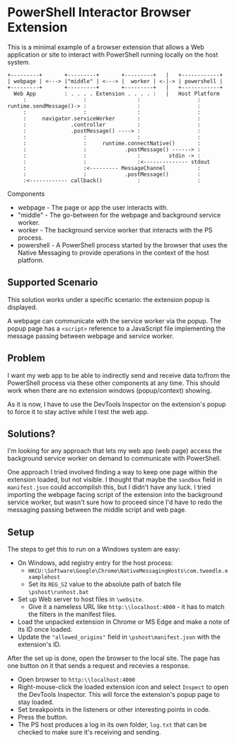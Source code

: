  # PowerShell Interactor Browser Extension
 
 This is a minimal example of a browser extension that allows a Web application
 or site to interact with PowerShell running locally on the host system.

```console
+---------+       +---------+       +---------+   |   +------------+
| webpage | <---> |"middle" | <---> |  worker | <-|-> | powershell |
+---------+       +---------+       +---------+   |   +------------+
  Web App         : . . . . Extension . . . . :   |   Host Platform
     :                  :                :                  :
runtime.sendMessage()-> :                :                  :
     :                  :                :                  :
     :     navigator.serviceWorker       :                  :
     :              .controller          :                  :
     :              .postMessage() ----> :                  :
     :                  :                :                  :
     :                  :     runtime.connectNative()       :
     :                  :            .postMessage() ------> :
     :                  :                :         stdin -> :
     :                  :                :<-------------- stdout
     :                  :<--------- MessageChannel          :
     :                  :            .postMessage()         :
     :<------------ callback()           :                  :

```
Components
* webpage - The page or app the user interacts with.
* "middle" - The go-between for the webpage and background service worker.
* worker - The background service worker that interacts with the PS process.
* powershell - A PowerShell process started by the browser that uses the 
               Native Messaging to provide operations in the context of the 
               host platform.

 
## Supported Scenario
  
 This solution works under a specific scenario: the extension popup is 
 displayed.
 
 A webpage can communicate with the service worker via the popup. The popup 
 page has a `<script>` reference to a JavaScript file implementing the message
 passing between webpage and service worker.
 
  ## Problem
 
I want my web app to be able to indirectly send and receive data to/from the 
PowerShell process via these other components at any time. This should work
when there are no extension windows (popup/context) showing.

As it is now, I have to use the DevTools Inspector on the extension's popup
to force it to stay active while I test the web app.

## Solutions?

I'm looking for any approach that lets my web app (web page) access the 
background service worker on demand to communicate with PowerShell.

One approach I tried involved finding a way to keep one page within the 
extension loaded, but not visible. I thought that maybe the `sandbox` field in
`manifest.json` could accomplish this, but I didn't have any luck. I tried 
importing the webpage facing script of the extension into the background 
service worker, but wasn't sure how to proceed since I'd have to redo the 
messaging passing between the middle script and web page.

## Setup

The steps to get this to run on a Windows system are easy:

* On Windows, add registry entry for the host process:
  * `HKCU:\Software\Google\Chrome\NativeMessagingHosts\com.tweedle.examplehost`
  * Set its `REG_SZ` value to the absolute path of batch file 
    `\pshost\runhost.bat`
* Set up Web server to host files in `\website`.
  * Give it a nameless URL like `http:\\localhost:4000` - it has to match the 
    filters in the manifest files.
* Load the unpacked extension in Chrome or MS Edge and make a note of its ID 
  once loaded.
* Update the `"allowed_origins"` field in `\pshost\manifest.json` with the 
  extension's ID.

After the set up is done, open the browser to the local site. The page has one
button on it that sends a request and recevies a response.
* Open browser to `http:\\localhost:4000`
* Right-mouse-click the loaded extension icon and select `Inspect` to open the
  DevTools Inspector. This will force the extension's popup page to stay loaded.
* Set breakpoints in the listeners or other interesting points in code.
* Press the button.
* The PS host produces a log in its own folder, `log.txt` that can be checked to
  make sure it's receiving and sending.